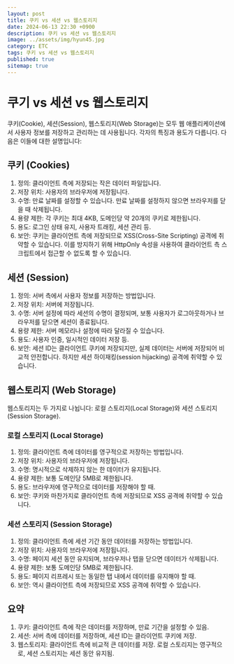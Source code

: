 ```yaml
---
layout: post
title: 쿠키 vs 세션 vs 웹스토리지
date: 2024-06-13 22:30 +0900
description: 쿠키 vs 세션 vs 웹스토리지
image: ../assets/img/hyun45.jpg
category: ETC
tags: 쿠키 vs 세션 vs 웹스토리지
published: true
sitemap: true
---
```


# 쿠기 vs 세션 vs 웹스토리지

쿠키(Cookie), 세션(Session), 웹스토리지(Web Storage)는 모두 웹 애플리케이션에서 사용자 정보를 저장하고 관리하는 데 사용됩니다. 각자의 특징과 용도가 다릅니다. 다음은 이들에 대한 설명입니다:

## 쿠키 (Cookies)

1. 정의: 클라이언트 측에 저장되는 작은 데이터 파일입니다.<br>
2. 저장 위치: 사용자의 브라우저에 저장됩니다.<br>
3. 수명: 만료 날짜를 설정할 수 있습니다. 만료 날짜를 설정하지 않으면 브라우저를 닫을 때 삭제됩니다.<br>
4. 용량 제한: 각 쿠키는 최대 4KB, 도메인당 약 20개의 쿠키로 제한됩니다.<br>
5. 용도: 로그인 상태 유지, 사용자 트래킹, 세션 관리 등.<br>
6. 보안: 쿠키는 클라이언트 측에 저장되므로 XSS(Cross-Site Scripting) 공격에 취약할 수 있습니다. 이를 방지하기 위해 HttpOnly 속성을 사용하여 클라이언트 측 스크립트에서 접근할 수 없도록 할 수 있습니다.

## 세션 (Session)

1. 정의: 서버 측에서 사용자 정보를 저장하는 방법입니다.<br>
2. 저장 위치: 서버에 저장됩니다.<br>
3. 수명: 서버 설정에 따라 세션의 수명이 결정되며, 보통 사용자가 로그아웃하거나 브라우저를 닫으면 세션이 종료됩니다.<br>
4. 용량 제한: 서버 메모리나 설정에 따라 달라질 수 있습니다.<br>
5. 용도: 사용자 인증, 일시적인 데이터 저장 등.<br>
6. 보안: 세션 ID는 클라이언트 쿠키에 저장되지만, 실제 데이터는 서버에 저장되어 비교적 안전합니다. 하지만 세션 하이재킹(session hijacking) 공격에 취약할 수 있습니다.

## 웹스토리지 (Web Storage)

웹스토리지는 두 가지로 나뉩니다: 로컬 스토리지(Local Storage)와 세션 스토리지(Session Storage).

### 로컬 스토리지 (Local Storage)

1. 정의: 클라이언트 측에 데이터를 영구적으로 저장하는 방법입니다.<br>
2. 저장 위치: 사용자의 브라우저에 저장됩니다.<br>
3. 수명: 명시적으로 삭제하지 않는 한 데이터가 유지됩니다.<br>
4. 용량 제한: 보통 도메인당 5MB로 제한됩니다.<br>
5. 용도: 브라우저에 영구적으로 데이터를 저장해야 할 때.<br>
6. 보안: 쿠키와 마찬가지로 클라이언트 측에 저장되므로 XSS 공격에 취약할 수 있습니다.

### 세션 스토리지 (Session Storage)

1. 정의: 클라이언트 측에 세션 기간 동안 데이터를 저장하는 방법입니다.<br>
2. 저장 위치: 사용자의 브라우저에 저장됩니다.<br>
3. 수명: 페이지 세션 동안 유지되며, 브라우저나 탭을 닫으면 데이터가 삭제됩니다.<br>
4. 용량 제한: 보통 도메인당 5MB로 제한됩니다.<br>
5. 용도: 페이지 리프레시 또는 동일한 탭 내에서 데이터를 유지해야 할 때.<br>
6. 보안: 역시 클라이언트 측에 저장되므로 XSS 공격에 취약할 수 있습니다.

## 요약

1. 쿠키: 클라이언트 측에 작은 데이터를 저장하며, 만료 기간을 설정할 수 있음.<br>
2. 세션: 서버 측에 데이터를 저장하며, 세션 ID는 클라이언트 쿠키에 저장.<br>
3. 웹스토리지: 클라이언트 측에 비교적 큰 데이터를 저장. 로컬 스토리지는 영구적으로, 세션 스토리지는 세션 동안 유지됨.
